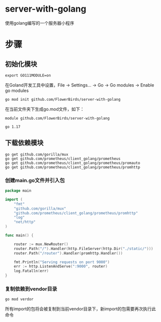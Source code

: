 # server-with-golang
使用golang编写的一个服务器小程序


# 步骤
## 初始化模块
```shell
export GO111MODULE=on
```
在Goland开发工具中设置，File -> Settings... -> Go -> Go modules -> Enable go modules
```shell
go mod init github.com/FlowerBirds/server-with-golang 
```
在当前文件夹下生成go.mod文件，如下：
```
module github.com/FlowerBirds/server-with-golang

go 1.17
```

## 下载依赖模块
```shell
go get github.com/gorilla/mux
go get github.com/prometheus/client_golang/prometheus
go get github.com/prometheus/client_golang/prometheus/promauto
go get github.com/prometheus/client_golang/prometheus/promhttp
```

### 创建main.go文件并引入包
```go
package main

import (
	"fmt"
	"github.com/gorilla/mux"
	"github.com/prometheus/client_golang/prometheus/promhttp"
	"log"
	"net/http"
)

func main() {

	router := mux.NewRouter()
	router.Path("/").Handler(http.FileServer(http.Dir("./static/")))
	router.Path("/router").Handler(promhttp.Handler())

	fmt.Println("Serving requests on port 9000")
	err := http.ListenAndServe(":9000", router)
	log.Fatalln(err)
}

```

### 复制依赖到vendor目录
```shell
go mod verdor
```
所有import的包将会被复制到当前vendor目录下，新import的包需要再次执行此命令


